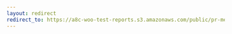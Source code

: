 ```yaml
---
layout: redirect
redirect_to: https://a8c-woo-test-reports.s3.amazonaws.com/public/pr-merge/43563/api/index.html
---
```

